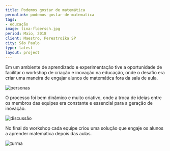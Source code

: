 ```yaml
---
title: Podemos gostar de matemática
permalink: podemos-gostar-de-matematica
tags:
- educação
image: tina-floersch.jpg
period: Maio, 2018
client: Maestro, Perestroika SP
city: São Paulo
type: latest
layout: project
---
```


Em um ambiente de aprendizado e experimentação tive a oportunidade de facilitar o workshop de criação e inovação na educação, onde o desafio era criar uma maneira de engajar alunos de matemática fora da sala de aula.

![personas](./uploads/peres-personas.jpg "Tela a")

O processo foi bem dinâmico e muito criativo, onde a troca de ideias entre os membros das equipes era constante e essencial para a geração de inovação.

![discussão](./uploads/peres-discussao.jpg "Tela a")

No final do workshop cada equipe criou uma solução que engaje os alunos a aprender matemática depois das aulas.

![turma](./uploads/peres-turma.jpg "Tela a")